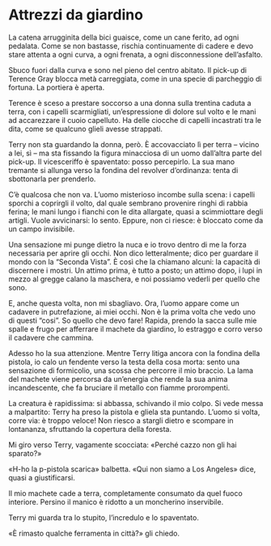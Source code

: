 # Attrezzi da giardino

La catena arrugginita della bici guaisce, come un cane ferito, ad ogni pedalata. Come se non bastasse, rischia continuamente di cadere e devo stare attenta a ogni curva, a ogni frenata, a ogni disconnessione dell’asfalto.

Sbuco fuori dalla curva e sono nel pieno del centro abitato. Il pick-up di Terence Gray blocca metà carreggiata, come in una specie di parcheggio di fortuna. La portiera è aperta.

Terence è sceso a prestare soccorso a una donna sulla trentina caduta a terra, con i capelli scarmigliati, un’espressione di dolore sul volto e le mani ad accarezzare il cuoio capelluto. Ha delle ciocche di capelli incastrati tra le dita, come se qualcuno glieli avesse strappati.

Terry non sta guardando la donna, però. È accovacciato lì per terra – vicino a lei, sì – ma sta fissando la figura minacciosa di un uomo dall’altra parte del pick-up. Il vicesceriffo è spaventato: posso percepirlo. La sua mano tremante si allunga verso la fondina del revolver d’ordinanza: tenta di sbottonarla per prenderlo.

C’è qualcosa che non va. L’uomo misterioso incombe sulla scena: i capelli sporchi a coprirgli il volto, dal quale sembrano provenire ringhi di rabbia ferina; le mani lungo i fianchi con le dita allargate, quasi a scimmiottare degli artigli. Vuole avvicinarsi: lo sento. Eppure, non ci riesce: è bloccato come da un campo invisibile.

Una sensazione mi punge dietro la nuca e io trovo dentro di me la forza necessaria per aprire gli occhi. Non dico letteralmente; dico per guardare il mondo con la “Seconda Vista”. È così che la chiamano alcuni: la capacità di discernere i mostri. Un attimo prima, è tutto a posto; un attimo dopo, i lupi in mezzo al gregge calano la maschera, e noi possiamo vederli per quello che sono.

E, anche questa volta, non mi sbagliavo. Ora, l’uomo appare come un cadavere in putrefazione, ai miei occhi. Non è la prima volta che vedo uno di questi “cosi”. So quello che devo fare! Rapida, prendo la sacca sulle mie spalle e frugo per afferrare il machete da giardino, lo estraggo e corro verso il cadavere che cammina.

Adesso ho la sua attenzione. Mentre Terry litiga ancora con la fondina della pistola, io calo un fendente verso la testa della cosa morta: sento una sensazione di formicolio, una scossa che percorre il mio braccio. La lama del machete viene percorsa da un’energia che rende la sua anima incandescente, che fa bruciare il metallo con fiamme prorompenti.

La creatura è rapidissima: si abbassa, schivando il mio colpo. Si vede messa a malpartito: Terry ha preso la pistola e gliela sta puntando. L’uomo si volta, corre via: è troppo veloce! Non riesco a stargli dietro e scompare in lontananza, sfruttando la copertura della foresta.

Mi giro verso Terry, vagamente scocciata: «Perché cazzo non gli hai sparato?»

«H-ho la p-pistola scarica» balbetta. «Qui non siamo a Los Angeles» dice, quasi a giustificarsi.

Il mio machete cade a terra, completamente consumato da quel fuoco interiore. Persino il manico è ridotto a un moncherino inservibile.

Terry mi guarda tra lo stupito, l’incredulo e lo spaventato.

«È rimasto qualche ferramenta in città?» gli chiedo.
